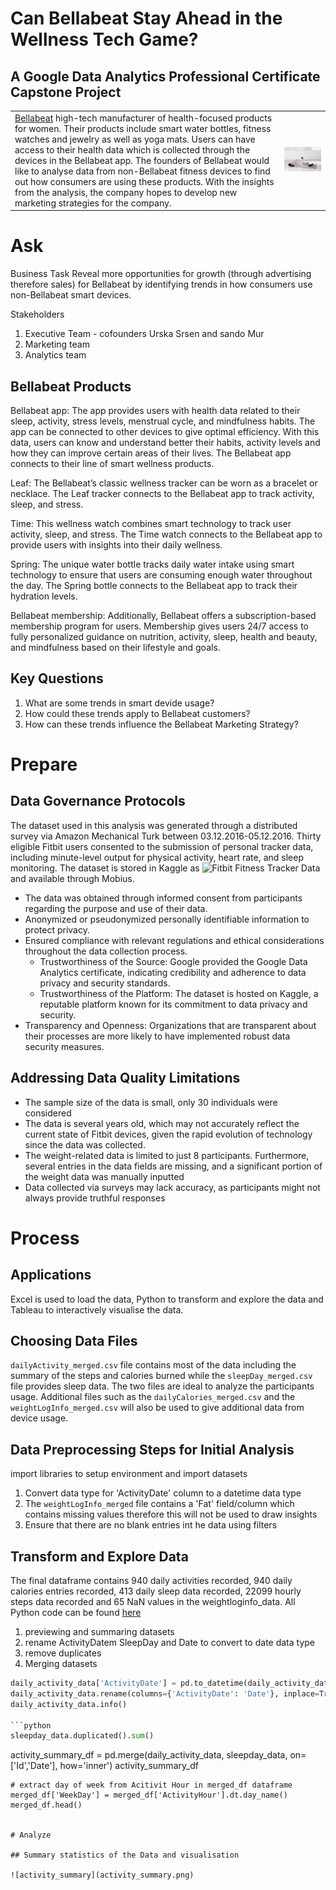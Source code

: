 # Can Bellabeat Stay Ahead in the Wellness Tech Game?

## A Google Data Analytics Professional Certificate Capstone Project


|                                     |                                                 |
|:------------------------------------|-------------------------------------------------|
[Bellabeat](https://bellabeat.com/) high-tech manufacturer of health-focused products for women. Their products include smart water bottles, fitness watches and jewelry as well as yoga mats. Users can have access to their health data which is collected through the devices in the Bellabeat app. The founders of Bellabeat would like to analyse data from non-Bellabeat fitness devices to find out how consumers are using these products. With the insights from the analysis, the company hopes to develop new marketing strategies for the company. | <img src="bella.jpeg" alt="Bellabeat" style="width:600px; height:auto;">


# Ask

Business Task
Reveal more opportunities for growth (through advertising therefore sales) for Bellabeat by identifying trends in how consumers use non-Bellabeat smart devices.

Stakeholders
1. Executive Team - cofounders Urska Srsen and sando Mur
2. Marketing team
3. Analytics team

## Bellabeat Products

Bellabeat app: The app provides users with health data related to their sleep, activity, stress levels, menstrual cycle, and mindfulness habits. The app can be connected to other devices to give optimal efficiency. With this data, users can know and understand better their habits, activity levels and how they can improve certain areas of their lives. The Bellabeat app connects to their line of smart wellness products.

Leaf: The Bellabeat’s classic wellness tracker can be worn as a bracelet or necklace. The Leaf tracker connects to the Bellabeat app to track activity, sleep, and stress.

Time: This wellness watch combines smart technology to track user activity, sleep, and stress. The Time watch connects to the Bellabeat app to provide users with insights into their daily wellness.

Spring: The unique water bottle tracks daily water intake using smart technology to ensure that users are consuming enough water throughout the day. The Spring bottle connects to the Bellabeat app to track their hydration levels.

Bellabeat membership: Additionally, Bellabeat offers a subscription-based membership program for users. Membership gives users 24/7 access to fully personalized guidance on nutrition, activity, sleep, health and beauty, and mindfulness based on their lifestyle and goals.

## Key Questions
1. What are some trends in smart devide usage?
2. How could these trends apply to Bellabeat customers?
3. How can these trends influence the Bellabeat Marketing Strategy?
   
# Prepare

## Data Governance Protocols

The dataset used in this analysis was generated through a distributed survey via Amazon Mechanical Turk between 03.12.2016-05.12.2016. Thirty eligible Fitbit users consented to the submission of personal tracker data, including minute-level output for physical activity, heart rate, and sleep monitoring. The dataset is stored in Kaggle as ![Fitbit Fitness Tracker Data](https://www.kaggle.com/datasets/arashnic/fitbit) and available through Mobius.

- The data was obtained through informed consent from participants regarding the purpose and use of their data.
- Anonymized or pseudonymized personally identifiable information to protect privacy.
- Ensured compliance with relevant regulations and ethical considerations throughout the data collection process.
   - Trustworthiness of the Source: Google provided the Google Data Analytics certificate, indicating credibility and adherence to data privacy and security standards.
   - Trustworthiness of the Platform: The dataset is hosted on Kaggle, a reputable platform known for its commitment to data privacy and security.
- Transparency and Openness: Organizations that are transparent about their processes are more likely to have implemented robust data security measures.

## Addressing Data Quality Limitations

- The sample size of the data is small, only 30 individuals were considered
- The data is several years old, which may not accurately reflect the current state of Fitbit devices, given the rapid evolution of technology since the data was collected.
- The weight-related data is limited to just 8 participants. Furthermore, several entries in the data fields are missing, and a significant portion of the weight data was manually inputted
- Data collected via surveys may lack accuracy, as participants might not always provide truthful responses

# Process

## Applications
Excel is used to load the data, Python to transform and explore the data and Tableau to interactively visualise the data. 

## Choosing Data Files

`dailyActivity_merged.csv` file contains most of the data including the summary of the steps and calories burned while the `sleepDay_merged.csv` file provides sleep data. The two files are ideal to analyze the participants usage. Additional files such as the `dailyCalories_merged.csv` and the `weightLogInfo_merged.csv` will also be used to give additional data from device usage. 

## Data Preprocessing Steps for Initial Analysis

import libraries to setup environment and import datasets

1. Convert data type for 'ActivityDate' column to a datetime data type
2. The `weightLogInfo_merged` file contains a 'Fat' field/column which contains missing values therefore this will not be used to draw insights
3. Ensure that there are no blank entries int he data using filters

## Transform and Explore Data

The final dataframe contains 940 daily activities recorded, 940 daily calories entries recorded, 413 daily sleep data recorded, 22099 hourly steps data recorded and 65 NaN values in the weightloginfo_data. All Python code can be found [here](Bellabeat_Project.ipynb) 

1. previewing and summaring datasets
2. rename  ActivityDatem SleepDay and Date to convert to date data type
3. remove duplicates
4. Merging datasets

```python
daily_activity_data['ActivityDate'] = pd.to_datetime(daily_activity_data['ActivityDate'])
daily_activity_data.rename(columns={'ActivityDate': 'Date'}, inplace=True)
daily_activity_data.info()

```python
sleepday_data.duplicated().sum()

```
activity_summary_df = pd.merge(daily_activity_data, sleepday_data, on=['Id','Date'], how='inner')
activity_summary_df

```
# extract day of week from Acitivit Hour in merged_df dataframe
merged_df['WeekDay'] = merged_df['ActivityHour'].dt.day_name()
merged_df.head()


# Analyze

## Summary statistics of the Data and visualisation

![activity_summary](activity_summary.png)


